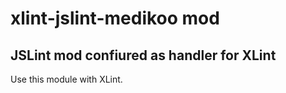 # xlint-jslint-medikoo mod
## JSLint mod confiured as handler for XLint

Use this module with XLint.

